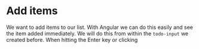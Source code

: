 # Add items

We want to add items to our list. With Angular we can do this easily and see the item added immediately. We will do this from within the `todo-input` we created before. When hitting the Enter key or clicking 


